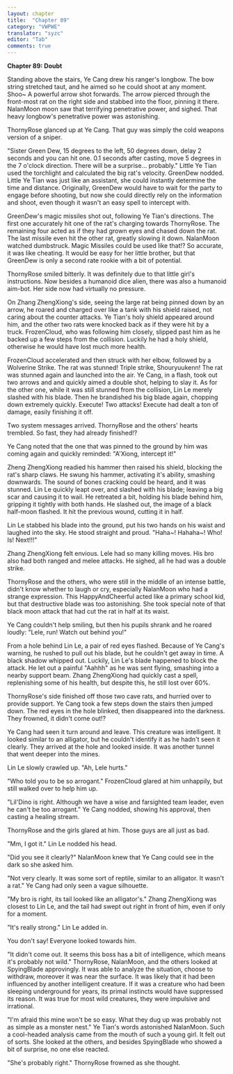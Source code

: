 ```yaml
---
layout: chapter
title:  "Chapter 89"
category: "VWPWE"
translator: "syzc"
editor: "Tab"
comments: true
---
```


**Chapter 89: Doubt**
 
Standing above the stairs, Ye Cang drew his ranger's longbow. The bow string stretched taut, and he aimed so he could shoot at any moment. Shoo~ A powerful arrow shot forwards. The arrow pierced through the front-most rat on the right side and stabbed into the floor, pinning it there. NalanMoon moon saw that terrifying penetrative power, and sighed. That heavy longbow's penetrative power was astonishing.
 
ThornyRose glanced up at Ye Cang. That guy was simply the cold weapons version of a sniper. 
 
"Sister Green Dew, 15 degrees to the left, 50 degrees down, delay 2 seconds and you can hit one. 0.1 seconds after casting, move 5 degrees in the 7 o'clock direction. There will be a surprise... probably." Little Ye Tian used the torchlight and calculated the big rat's velocity. GreenDew nodded. Little Ye Tian was just like an assistant, she could instantly determine the time and distance. Originally, GreenDew would have to wait for the party to engage before shooting, but now she could directly rely on the information and shoot, even though it wasn't an easy spell to intercept with.
 
GreenDew's magic missiles shot out, following Ye Tian's directions. The first one accurately hit one of the rat's charging towards ThornyRose. The remaining four acted as if they had grown eyes and chased down the rat. The last missile even hit the other rat, greatly slowing it down. NalanMoon watched dumbstruck. Magic Missiles could be used like that!? So accurate, it was like cheating. It would be easy for her little brother, but that GreenDew is only a second rate rookie with a bit of potential.
 
ThornyRose smiled bitterly. It was definitely due to that little girl's instructions. Now besides a humanoid dice alien, there was also a humanoid aim-bot. Her side now had virtually no pressure.
 
On Zhang ZhengXiong's side, seeing the large rat being pinned down by an arrow, he roared and charged over like a tank with his shield raised, not caring about the counter attacks. Ye Tian's holy shield appeared around him, and the other two rats were knocked back as if they were hit by a truck. FrozenCloud, who was following him closely, slipped past him as he backed up a few steps from the collision. Luckily he had a holy shield, otherwise he would have lost much more health.
 
FrozenCloud accelerated and then struck with her elbow, followed by a Wolverine Strike. The rat was stunned! Triple strike, Shouryuukenn! The rat was stunned again and launched into the air. Ye Cang, in a flash, took out two arrows and and quickly aimed a double shot, helping to slay it. As for the other one, while it was still stunned from the collision, Lin Le merely slashed with his blade. Then he brandished his big blade again, chopping down extremely quickly. Execute! Two attacks! Execute had dealt a ton of damage, easily finishing it off.
 
Two system messages arrived. ThornyRose and the others' hearts trembled. So fast, they had already finished!?
 
Ye Cang noted that the one that was pinned to the ground by him was coming again and quickly reminded: "A'Xiong, intercept it!"
 
Zheng ZhengXiong readied his hammer then raised his shield, blocking the rat's sharp claws. He swung his hammer, activating it's ability, smashing downwards. The sound of bones cracking could be heard, and it was stunned. Lin Le quickly leapt over, and slashed with his blade; leaving a big scar and causing it to wail. He retreated a bit, holding his blade behind him, gripping it tightly with both hands. He slashed out, the image of a black half-moon flashed. It hit the previous wound, cutting it in half.
 
Lin Le stabbed his blade into the ground, put his two hands on his waist and laughed into the sky. He stood straight and proud. "Haha~! Hahaha~! Who! Is! Next!!!"
 
Zhang ZhengXiong felt envious. Lele had so many killing moves. His bro also had both ranged and melee attacks. He sighed, all he had was a double strike.
 
ThornyRose and the others, who were still in the middle of an intense battle, didn't know whether to laugh or cry, especially NalanMoon who had a strange expression. This HappyAndCheerful acted like a primary school kid, but that destructive blade was too astonishing. She took special note of that black moon attack that had cut the rat in half at its waist.
 
Ye Cang couldn't help smiling, but then his pupils shrank and he roared loudly: "Lele, run! Watch out behind you!"
 
From a hole behind Lin Le, a pair of red eyes flashed. Because of Ye Cang's warning, he rushed to pull out his blade, but he couldn't get away in time. A black shadow whipped out. Luckily, Lin Le's blade happened to block the attack. He let out a painful "Aahhh" as he was sent flying, smashing into a nearby support beam. Zhang ZhengXiong had quickly cast a spell, replenishing some of his health, but despite this, he still lost over 60%.
 
ThornyRose's side finished off those two cave rats, and hurried over to provide support. Ye Cang took a few steps down the stairs then jumped down. The red eyes in the hole blinked, then disappeared into the darkness. They frowned, it didn't come out!?
 
Ye Cang had seen it turn around and leave. This creature was intelligent. It looked similar to an alligator, but he couldn't identify it as he hadn't seen it clearly. They arrived at the hole and looked inside. It was another tunnel that went deeper into the mines.
 
Lin Le slowly crawled up. "Ah, Lele hurts."
 
"Who told you to be so arrogant." FrozenCloud glared at him unhappily, but still walked over to help him up.
 
"Lil'Dino is right. Although we have a wise and farsighted team leader, even he can't be too arrogant." Ye Cang nodded, showing his approval, then casting a healing stream.
 
ThornyRose and the girls glared at him. Those guys are all just as bad.
 
"Mm, I got it." Lin Le nodded his head.
 
"Did you see it clearly?" NalanMoon knew that Ye Cang could see in the dark so she asked him.
 
"Not very clearly. It was some sort of reptile, similar to an alligator. It wasn't a rat." Ye Cang had only seen a vague silhouette.
 
"My bro is right, its tail looked like an alligator's." Zhang ZhengXiong was closest to Lin Le, and the tail had swept out right in front of him, even if only for a moment.
 
"It's really strong." Lin Le added in.
 
You don't say! Everyone looked towards him.
 
"It didn't come out. It seems this boss has a bit of intelligence, which means it's probably not wild." ThornyRose, NalanMoon, and the others looked at SpyingBlade approvingly. It was able to analyze the situation, choose to withdraw, moreover it was near the surface. It was likely that it had been influenced by another intelligent creature. If it was a creature who had been sleeping underground for years, its primal instincts would have suppressed its reason. It was true for most wild creatures, they were impulsive and irrational.
 
"I'm afraid this mine won't be so easy. What they dug up was probably not as simple as a monster nest." Ye Tian's words astonished NalanMoon. Such a cool-headed analysis came from the mouth of such a young girl. It felt out of sorts. She looked at the others, and besides SpyingBlade who showed a bit of surprise, no one else reacted.
 
"She's probably right." ThornyRose frowned as she thought.
